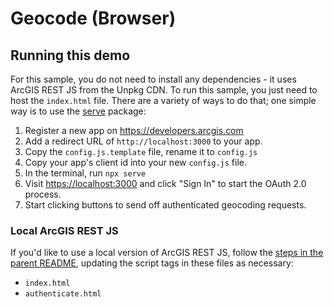 # Geocode (Browser)

## Running this demo

For this sample, you do not need to install any dependencies - it uses ArcGIS REST JS from the Unpkg CDN. To run this sample, you just need to host the `index.html` file. There are a variety of ways to do that; one simple way is to use the [serve](https://www.npmjs.com/package/serve) package:

1. Register a new app on <https://developers.arcgis.com>
2. Add a redirect URL of `http://localhost:3000` to your app.
3. Copy the `config.js.template` file, rename it to `config.js`
4. Copy your app's client id into your new `config.js` file.
5. In the terminal, run `npx serve`
6. Visit <https://localhost:3000> and click "Sign In" to start the OAuth 2.0 process.
7. Start clicking buttons to send off authenticated geocoding requests.

### Local ArcGIS REST JS

If you'd like to use a local version of ArcGIS REST JS, follow the [steps in the parent README](../README.md#local-arcgis-rest-js-browser), updating the script tags in these files as necessary:

- `index.html`
- `authenticate.html`

